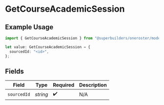 # GetCourseAcademicSession

## Example Usage

```typescript
import { GetCourseAcademicSession } from "@superbuilders/oneroster/models/operations";

let value: GetCourseAcademicSession = {
  sourcedId: "<id>",
};
```

## Fields

| Field              | Type               | Required           | Description        |
| ------------------ | ------------------ | ------------------ | ------------------ |
| `sourcedId`        | *string*           | :heavy_check_mark: | N/A                |